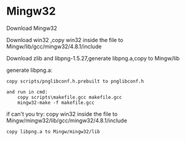 # Mingw32
Download Mingw32

Download win32 ,copy win32 inside the file to Mingw/lib/gcc/mingw32/4.8.1/include

Download zlib and libpng-1.5.27,generate libpng.a,copy to Mingw/lib

generate libpng.a:

    copy scripts/pnglibconf.h.prebuilt to pnglibconf.h

    and run in cmd:
        copy scripts\makefile.gcc makefile.gcc
        mingw32-make -f makefile.gcc

if can't you try:
    copy win32 inside the file to Mingw/mingw32/lib/gcc/mingw32/4.8.1/include

    copy libpng.a to Mingw/mingw32/lib

